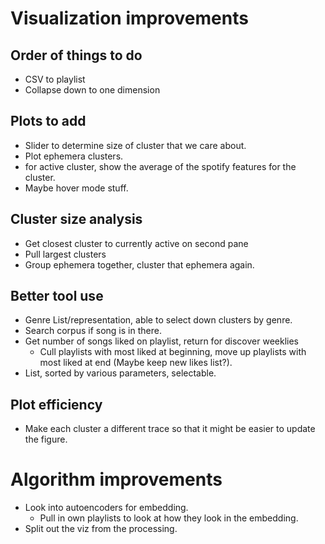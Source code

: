 # Visualization improvements
## Order of things to do
* CSV to playlist
* Collapse down to one dimension

## Plots to add 
* Slider to determine size of cluster that we care about.
* Plot ephemera clusters.
* for active cluster, show the average of the spotify features for the cluster.
* Maybe hover mode stuff.
## Cluster size analysis
* Get closest cluster to currently active on second pane
* Pull largest clusters
* Group ephemera together, cluster that ephemera again.

## Better tool use
* Genre List/representation, able to select down clusters by genre.
* Search corpus if song is in there.
* Get number of songs liked on playlist, return for discover weeklies
    * Cull playlists with most liked at beginning, move up playlists with most liked at end (Maybe keep new likes list?). 
* List, sorted by various parameters, selectable.

## Plot efficiency
* Make each cluster a different trace so that it might be easier to update the figure.

# Algorithm improvements
* Look into autoencoders for embedding.
    * Pull in own playlists to look at how they look in the embedding.
* Split out the viz from the processing.
 